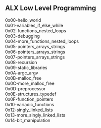 ## ALX Low Level Programming

0x00-hello_world <br>
0x01-variables_if_else_while <br>
0x02-functions_nested_loops <br>
0x03-debugging <br>
0x04-more_functions_nested_loops <br>
0x05-pointers_arrays_strings <br>
0x06-pointers_arrays_strings <br>
0x07-pointers_arrays_strings <br>
0x08-recursion <br>
0x09-static_libraries <br>
0x0A-argc_argv <br>
0x0B-malloc_free <br>
0x0C-more_malloc_free <br>
0x0D-preprocessor <br>
0x0E-structures_typedef <br>
0x0F-function_pointers <br>
0x10-variadic_functions <br>
0x12-singly_linked_lists <br>
0x13-more_singly_linked_lists <br>
0x14-bit_manipulation <br>
